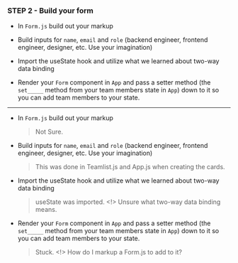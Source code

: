 ### STEP 2 - Build your form

- In `Form.js` build out your markup

- Build inputs for `name`, `email` and `role` (backend engineer, frontend engineer, designer, etc. Use your imagination)

- Import the useState hook and utilize what we learned about two-way data binding

- Render your `Form` component in `App` and pass a setter method (the `set_____` method from your team members state in `App`) down to it so you can add team members to your state.

--------------

- In `Form.js` build out your markup
    > Not Sure.

- Build inputs for `name`, `email` and `role` (backend engineer, frontend engineer, designer, etc. Use your imagination)
    > This was done in Teamlist.js and App.js when creating the cards.

- Import the useState hook and utilize what we learned about two-way data binding
    > useState was imported. 
    > <!> Unsure what two-way data binding means. 

- Render your `Form` component in `App` and pass a setter method (the `set_____` method from your team members state in `App`) down to it so you can add team members to your state.
    > Stuck. <!> How do I markup a Form.js to add to it?
    
    